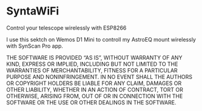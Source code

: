 # SyntaWiFi
Control your telescope wirelessly with ESP8266

I use this sektch on Wemos D1 Mini to controll my AstroEQ mount wirelessly with SynScan Pro app.



THE SOFTWARE IS PROVIDED “AS IS”, WITHOUT WARRANTY OF ANY KIND, EXPRESS OR IMPLIED, INCLUDING BUT NOT LIMITED TO THE WARRANTIES OF MERCHANTABILITY, FITNESS FOR A PARTICULAR PURPOSE AND NONINFRINGEMENT. IN NO EVENT SHALL THE AUTHORS OR COPYRIGHT HOLDERS BE LIABLE FOR ANY CLAIM, DAMAGES OR OTHER LIABILITY, WHETHER IN AN ACTION OF CONTRACT, TORT OR OTHERWISE, ARISING FROM, OUT OF OR IN CONNECTION WITH THE SOFTWARE OR THE USE OR OTHER DEALINGS IN THE SOFTWARE.
